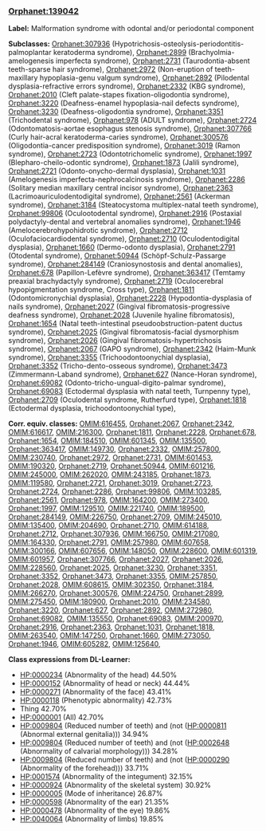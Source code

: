 
### [Orphanet:139042](http://www.orpha.net/ORDO/Orphanet_139042)
**Label:** Malformation syndrome with odontal and/or periodontal component

**Subclasses:** [Orphanet:307936](http://www.orpha.net/ORDO/Orphanet_307936) (Hypotrichosis-osteolysis-periodontitis-palmoplantar keratoderma syndrome), [Orphanet:2899](http://www.orpha.net/ORDO/Orphanet_2899) (Brachyolmia-amelogenesis imperfecta syndrome), [Orphanet:2731](http://www.orpha.net/ORDO/Orphanet_2731) (Taurodontia-absent teeth-sparse hair syndrome), [Orphanet:2972](http://www.orpha.net/ORDO/Orphanet_2972) (Non-eruption of teeth-maxillary hypoplasia-genu valgum syndrome), [Orphanet:2892](http://www.orpha.net/ORDO/Orphanet_2892) (Pilodental dysplasia-refractive errors syndrome), [Orphanet:2332](http://www.orpha.net/ORDO/Orphanet_2332) (KBG syndrome), [Orphanet:2010](http://www.orpha.net/ORDO/Orphanet_2010) (Cleft palate-stapes fixation-oligodontia syndrome), [Orphanet:3220](http://www.orpha.net/ORDO/Orphanet_3220) (Deafness-enamel hypoplasia-nail defects syndrome), [Orphanet:3230](http://www.orpha.net/ORDO/Orphanet_3230) (Deafness-oligodontia syndrome), [Orphanet:3351](http://www.orpha.net/ORDO/Orphanet_3351) (Trichodental syndrome), [Orphanet:978](http://www.orpha.net/ORDO/Orphanet_978) (ADULT syndrome), [Orphanet:2724](http://www.orpha.net/ORDO/Orphanet_2724) (Odontomatosis-aortae esophagus stenosis syndrome), [Orphanet:307766](http://www.orpha.net/ORDO/Orphanet_307766) (Curly hair-acral keratoderma-caries syndrome), [Orphanet:300576](http://www.orpha.net/ORDO/Orphanet_300576) (Oligodontia-cancer predisposition syndrome), [Orphanet:3019](http://www.orpha.net/ORDO/Orphanet_3019) (Ramon syndrome), [Orphanet:2723](http://www.orpha.net/ORDO/Orphanet_2723) (Odontotrichomelic syndrome), [Orphanet:1997](http://www.orpha.net/ORDO/Orphanet_1997) (Blepharo-cheilo-odontic syndrome), [Orphanet:1873](http://www.orpha.net/ORDO/Orphanet_1873) (Jalili syndrome), [Orphanet:2721](http://www.orpha.net/ORDO/Orphanet_2721) (Odonto-onycho-dermal dysplasia), [Orphanet:1031](http://www.orpha.net/ORDO/Orphanet_1031) (Amelogenesis imperfecta-nephrocalcinosis syndrome), [Orphanet:2286](http://www.orpha.net/ORDO/Orphanet_2286) (Solitary median maxillary central incisor syndrome), [Orphanet:2363](http://www.orpha.net/ORDO/Orphanet_2363) (Lacrimoauriculodentodigital syndrome), [Orphanet:2561](http://www.orpha.net/ORDO/Orphanet_2561) (Ackerman syndrome), [Orphanet:3184](http://www.orpha.net/ORDO/Orphanet_3184) (Steatocystoma multiplex-natal teeth syndrome), [Orphanet:99806](http://www.orpha.net/ORDO/Orphanet_99806) (Oculootodental syndrome), [Orphanet:2916](http://www.orpha.net/ORDO/Orphanet_2916) (Postaxial polydactyly-dental and vertebral anomalies syndrome), [Orphanet:1946](http://www.orpha.net/ORDO/Orphanet_1946) (Amelocerebrohypohidrotic syndrome), [Orphanet:2712](http://www.orpha.net/ORDO/Orphanet_2712) (Oculofaciocardiodental syndrome), [Orphanet:2710](http://www.orpha.net/ORDO/Orphanet_2710) (Oculodentodigital dysplasia), [Orphanet:1660](http://www.orpha.net/ORDO/Orphanet_1660) (Dermo-odonto dysplasia), [Orphanet:2791](http://www.orpha.net/ORDO/Orphanet_2791) (Otodental syndrome), [Orphanet:50944](http://www.orpha.net/ORDO/Orphanet_50944) (Schöpf-Schulz-Passarge syndrome), [Orphanet:284149](http://www.orpha.net/ORDO/Orphanet_284149) (Craniosynostosis and dental anomalies), [Orphanet:678](http://www.orpha.net/ORDO/Orphanet_678) (Papillon-Lefèvre syndrome), [Orphanet:363417](http://www.orpha.net/ORDO/Orphanet_363417) (Temtamy preaxial brachydactyly syndrome), [Orphanet:2719](http://www.orpha.net/ORDO/Orphanet_2719) (Oculocerebral hypopigmentation syndrome, Cross type), [Orphanet:1811](http://www.orpha.net/ORDO/Orphanet_1811) (Odontomicronychial dysplasia), [Orphanet:2228](http://www.orpha.net/ORDO/Orphanet_2228) (Hypodontia-dysplasia of nails syndrome), [Orphanet:2027](http://www.orpha.net/ORDO/Orphanet_2027) (Gingival fibromatosis-progressive deafness syndrome), [Orphanet:2028](http://www.orpha.net/ORDO/Orphanet_2028) (Juvenile hyaline fibromatosis), [Orphanet:1654](http://www.orpha.net/ORDO/Orphanet_1654) (Natal teeth-intestinal pseudoobstruction-patent ductus syndrome), [Orphanet:2025](http://www.orpha.net/ORDO/Orphanet_2025) (Gingival fibromatosis-facial dysmorphism syndrome), [Orphanet:2026](http://www.orpha.net/ORDO/Orphanet_2026) (Gingival fibromatosis-hypertrichosis syndrome), [Orphanet:2067](http://www.orpha.net/ORDO/Orphanet_2067) (GAPO syndrome), [Orphanet:2342](http://www.orpha.net/ORDO/Orphanet_2342) (Haim-Munk syndrome), [Orphanet:3355](http://www.orpha.net/ORDO/Orphanet_3355) (Trichoodontoonychial dysplasia), [Orphanet:3352](http://www.orpha.net/ORDO/Orphanet_3352) (Tricho-dento-osseous syndrome), [Orphanet:3473](http://www.orpha.net/ORDO/Orphanet_3473) (Zimmermann-Laband syndrome), [Orphanet:627](http://www.orpha.net/ORDO/Orphanet_627) (Nance-Horan syndrome), [Orphanet:69082](http://www.orpha.net/ORDO/Orphanet_69082) (Odonto-tricho-ungual-digito-palmar syndrome), [Orphanet:69083](http://www.orpha.net/ORDO/Orphanet_69083) (Ectodermal dysplasia with natal teeth, Turnpenny type), [Orphanet:2709](http://www.orpha.net/ORDO/Orphanet_2709) (Oculodental syndrome, Rutherfurd type), [Orphanet:1818](http://www.orpha.net/ORDO/Orphanet_1818) (Ectodermal dysplasia, trichoodontoonychial type), 

**Corr. equiv. classes:** [OMIM:616455](http://purl.obolibrary.org/obo/OMIM_616455), [Orphanet:2067](http://www.orpha.net/ORDO/Orphanet_2067), [Orphanet:2342](http://www.orpha.net/ORDO/Orphanet_2342), [OMIM:616617](http://purl.obolibrary.org/obo/OMIM_616617), [OMIM:216300](http://purl.obolibrary.org/obo/OMIM_216300), [Orphanet:1811](http://www.orpha.net/ORDO/Orphanet_1811), [Orphanet:2228](http://www.orpha.net/ORDO/Orphanet_2228), [Orphanet:678](http://www.orpha.net/ORDO/Orphanet_678), [Orphanet:1654](http://www.orpha.net/ORDO/Orphanet_1654), [OMIM:184510](http://purl.obolibrary.org/obo/OMIM_184510), [OMIM:601345](http://purl.obolibrary.org/obo/OMIM_601345), [OMIM:135500](http://purl.obolibrary.org/obo/OMIM_135500), [Orphanet:363417](http://www.orpha.net/ORDO/Orphanet_363417), [OMIM:149730](http://purl.obolibrary.org/obo/OMIM_149730), [Orphanet:2332](http://www.orpha.net/ORDO/Orphanet_2332), [OMIM:257800](http://purl.obolibrary.org/obo/OMIM_257800), [OMIM:230740](http://purl.obolibrary.org/obo/OMIM_230740), [Orphanet:2972](http://www.orpha.net/ORDO/Orphanet_2972), [Orphanet:2731](http://www.orpha.net/ORDO/Orphanet_2731), [OMIM:601453](http://purl.obolibrary.org/obo/OMIM_601453), [OMIM:190320](http://purl.obolibrary.org/obo/OMIM_190320), [Orphanet:2719](http://www.orpha.net/ORDO/Orphanet_2719), [Orphanet:50944](http://www.orpha.net/ORDO/Orphanet_50944), [OMIM:601216](http://purl.obolibrary.org/obo/OMIM_601216), [OMIM:245000](http://purl.obolibrary.org/obo/OMIM_245000), [OMIM:262020](http://purl.obolibrary.org/obo/OMIM_262020), [OMIM:243185](http://purl.obolibrary.org/obo/OMIM_243185), [Orphanet:1873](http://www.orpha.net/ORDO/Orphanet_1873), [OMIM:119580](http://purl.obolibrary.org/obo/OMIM_119580), [Orphanet:2721](http://www.orpha.net/ORDO/Orphanet_2721), [Orphanet:3019](http://www.orpha.net/ORDO/Orphanet_3019), [Orphanet:2723](http://www.orpha.net/ORDO/Orphanet_2723), [Orphanet:2724](http://www.orpha.net/ORDO/Orphanet_2724), [Orphanet:2286](http://www.orpha.net/ORDO/Orphanet_2286), [Orphanet:99806](http://www.orpha.net/ORDO/Orphanet_99806), [OMIM:103285](http://purl.obolibrary.org/obo/OMIM_103285), [Orphanet:2561](http://www.orpha.net/ORDO/Orphanet_2561), [Orphanet:978](http://www.orpha.net/ORDO/Orphanet_978), [OMIM:164200](http://purl.obolibrary.org/obo/OMIM_164200), [OMIM:273400](http://purl.obolibrary.org/obo/OMIM_273400), [Orphanet:1997](http://www.orpha.net/ORDO/Orphanet_1997), [OMIM:129510](http://purl.obolibrary.org/obo/OMIM_129510), [OMIM:221740](http://purl.obolibrary.org/obo/OMIM_221740), [OMIM:189500](http://purl.obolibrary.org/obo/OMIM_189500), [Orphanet:284149](http://www.orpha.net/ORDO/Orphanet_284149), [OMIM:226750](http://purl.obolibrary.org/obo/OMIM_226750), [Orphanet:2709](http://www.orpha.net/ORDO/Orphanet_2709), [OMIM:245010](http://purl.obolibrary.org/obo/OMIM_245010), [OMIM:135400](http://purl.obolibrary.org/obo/OMIM_135400), [OMIM:204690](http://purl.obolibrary.org/obo/OMIM_204690), [Orphanet:2710](http://www.orpha.net/ORDO/Orphanet_2710), [OMIM:614188](http://purl.obolibrary.org/obo/OMIM_614188), [Orphanet:2712](http://www.orpha.net/ORDO/Orphanet_2712), [Orphanet:307936](http://www.orpha.net/ORDO/Orphanet_307936), [OMIM:166750](http://purl.obolibrary.org/obo/OMIM_166750), [OMIM:217080](http://purl.obolibrary.org/obo/OMIM_217080), [OMIM:164330](http://purl.obolibrary.org/obo/OMIM_164330), [Orphanet:2791](http://www.orpha.net/ORDO/Orphanet_2791), [OMIM:257980](http://purl.obolibrary.org/obo/OMIM_257980), [OMIM:607658](http://purl.obolibrary.org/obo/OMIM_607658), [OMIM:300166](http://purl.obolibrary.org/obo/OMIM_300166), [OMIM:607656](http://purl.obolibrary.org/obo/OMIM_607656), [OMIM:148050](http://purl.obolibrary.org/obo/OMIM_148050), [OMIM:228600](http://purl.obolibrary.org/obo/OMIM_228600), [OMIM:601319](http://purl.obolibrary.org/obo/OMIM_601319), [OMIM:601957](http://purl.obolibrary.org/obo/OMIM_601957), [Orphanet:307766](http://www.orpha.net/ORDO/Orphanet_307766), [Orphanet:2027](http://www.orpha.net/ORDO/Orphanet_2027), [Orphanet:2026](http://www.orpha.net/ORDO/Orphanet_2026), [OMIM:228560](http://purl.obolibrary.org/obo/OMIM_228560), [Orphanet:2025](http://www.orpha.net/ORDO/Orphanet_2025), [Orphanet:3230](http://www.orpha.net/ORDO/Orphanet_3230), [Orphanet:3351](http://www.orpha.net/ORDO/Orphanet_3351), [Orphanet:3352](http://www.orpha.net/ORDO/Orphanet_3352), [Orphanet:3473](http://www.orpha.net/ORDO/Orphanet_3473), [Orphanet:3355](http://www.orpha.net/ORDO/Orphanet_3355), [OMIM:257850](http://purl.obolibrary.org/obo/OMIM_257850), [Orphanet:2028](http://www.orpha.net/ORDO/Orphanet_2028), [OMIM:608615](http://purl.obolibrary.org/obo/OMIM_608615), [OMIM:302350](http://purl.obolibrary.org/obo/OMIM_302350), [Orphanet:3184](http://www.orpha.net/ORDO/Orphanet_3184), [OMIM:266270](http://purl.obolibrary.org/obo/OMIM_266270), [Orphanet:300576](http://www.orpha.net/ORDO/Orphanet_300576), [OMIM:224750](http://purl.obolibrary.org/obo/OMIM_224750), [Orphanet:2899](http://www.orpha.net/ORDO/Orphanet_2899), [OMIM:275450](http://purl.obolibrary.org/obo/OMIM_275450), [OMIM:180900](http://purl.obolibrary.org/obo/OMIM_180900), [Orphanet:2010](http://www.orpha.net/ORDO/Orphanet_2010), [OMIM:234580](http://purl.obolibrary.org/obo/OMIM_234580), [Orphanet:3220](http://www.orpha.net/ORDO/Orphanet_3220), [Orphanet:627](http://www.orpha.net/ORDO/Orphanet_627), [Orphanet:2892](http://www.orpha.net/ORDO/Orphanet_2892), [OMIM:272980](http://purl.obolibrary.org/obo/OMIM_272980), [Orphanet:69082](http://www.orpha.net/ORDO/Orphanet_69082), [OMIM:135550](http://purl.obolibrary.org/obo/OMIM_135550), [Orphanet:69083](http://www.orpha.net/ORDO/Orphanet_69083), [OMIM:200970](http://purl.obolibrary.org/obo/OMIM_200970), [Orphanet:2916](http://www.orpha.net/ORDO/Orphanet_2916), [Orphanet:2363](http://www.orpha.net/ORDO/Orphanet_2363), [Orphanet:1031](http://www.orpha.net/ORDO/Orphanet_1031), [Orphanet:1818](http://www.orpha.net/ORDO/Orphanet_1818), [OMIM:263540](http://purl.obolibrary.org/obo/OMIM_263540), [OMIM:147250](http://purl.obolibrary.org/obo/OMIM_147250), [Orphanet:1660](http://www.orpha.net/ORDO/Orphanet_1660), [OMIM:273050](http://purl.obolibrary.org/obo/OMIM_273050), [Orphanet:1946](http://www.orpha.net/ORDO/Orphanet_1946), [OMIM:605282](http://purl.obolibrary.org/obo/OMIM_605282), [OMIM:125640](http://purl.obolibrary.org/obo/OMIM_125640), 

**Class expressions from DL-Learner:**

- [HP:0000234](http://purl.obolibrary.org/obo/HP_0000234) (Abnormality of the head) 44.50%
- [HP:0000152](http://purl.obolibrary.org/obo/HP_0000152) (Abnormality of head or neck) 44.44%
- [HP:0000271](http://purl.obolibrary.org/obo/HP_0000271) (Abnormality of the face) 43.41%
- [HP:0000118](http://purl.obolibrary.org/obo/HP_0000118) (Phenotypic abnormality) 42.73%
- Thing 42.70%
- [HP:0000001](http://purl.obolibrary.org/obo/HP_0000001) (All) 42.70%
- [HP:0009804](http://purl.obolibrary.org/obo/HP_0009804) (Reduced number of teeth) and (not ([HP:0000811](http://purl.obolibrary.org/obo/HP_0000811) (Abnormal external genitalia))) 34.94%
- [HP:0009804](http://purl.obolibrary.org/obo/HP_0009804) (Reduced number of teeth) and (not ([HP:0002648](http://purl.obolibrary.org/obo/HP_0002648) (Abnormality of calvarial morphology))) 34.28%
- [HP:0009804](http://purl.obolibrary.org/obo/HP_0009804) (Reduced number of teeth) and (not ([HP:0000290](http://purl.obolibrary.org/obo/HP_0000290) (Abnormality of the forehead))) 33.71%
- [HP:0001574](http://purl.obolibrary.org/obo/HP_0001574) (Abnormality of the integument) 32.15%
- [HP:0000924](http://purl.obolibrary.org/obo/HP_0000924) (Abnormality of the skeletal system) 30.92%
- [HP:0000005](http://purl.obolibrary.org/obo/HP_0000005) (Mode of inheritance) 26.87%
- [HP:0000598](http://purl.obolibrary.org/obo/HP_0000598) (Abnormality of the ear) 21.35%
- [HP:0000478](http://purl.obolibrary.org/obo/HP_0000478) (Abnormality of the eye) 19.86%
- [HP:0040064](http://purl.obolibrary.org/obo/HP_0040064) (Abnormality of limbs) 19.85%


